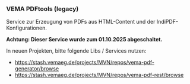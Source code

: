 ### VEMA PDFtools (legacy)

Service zur Erzeugung von PDFs aus HTML-Content und der IndiPDF-Konfigurationen.

**Achtung: Dieser Service wurde zum 01.10.2025 abgeschaltet.**

In neuen Projekten, bitte folgende Libs / Services nutzen:

* https://stash.vemaeg.de/projects/MVN/repos/vema-pdf-generator/browse
* https://stash.vemaeg.de/projects/MVN/repos/vema-pdf-rest/browse
